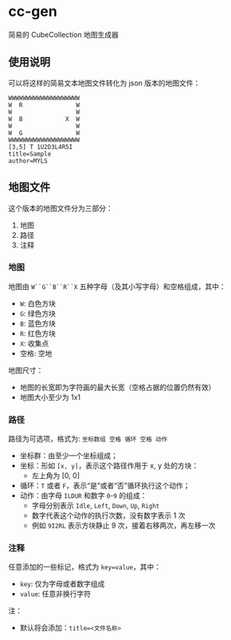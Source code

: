 # cc-gen

简易的 CubeCollection 地图生成器

## 使用说明

可以将这样的简易文本地图文件转化为 json 版本的地图文件：

```text
WWWWWWWWWWWWWWWWWWWW
W  R               W
W                  W
W  B            X  W
W                  W
W  G               W
WWWWWWWWWWWWWWWWWWWW
[3,5] T 1U2D3L4R5I
title=Sample
author=MYLS
```

## 地图文件

这个版本的地图文件分为三部分：

1. 地图
2. 路径
3. 注释

### 地图

地图由 `W``G``B``R``X` 五种字母（及其小写字母）和空格组成，其中：

- `W`: 白色方块
- `G`: 绿色方块
- `B`: 蓝色方块
- `R`: 红色方块
- `X`: 收集点
- 空格: 空地

地图尺寸：

- 地图的长宽即为字符画的最大长宽（空格占据的位置仍然有效）
- 地图大小至少为 1x1

### 路径

路径为可选项，格式为: `坐标数组 空格 循环 空格 动作`

- 坐标群：由至少一个坐标组成；
- 坐标：形如 `[x, y]`，表示这个路径作用于 x, y 处的方块：
  - 左上角为 [0, 0]
- 循环：`T` 或者 `F`，表示“是”或者“否”循环执行这个动作；
- 动作：由字母 `ILDUR` 和数字 `0`-`9` 的组成：
  - 字母分别表示 `Idle`, `Left`, `Down`, `Up`, `Right`
  - 数字代表这个动作的执行次数，没有数字表示 1 次
  - 例如 `9I2RL` 表示方块静止 9 次，接着右移两次，再左移一次

### 注释

任意添加的一些标记，格式为 `key=value`，其中：

- `key`: 仅为字母或者数字组成
- `value`: 任意非换行字符

注：

- 默认将会添加：`title=<文件名称>`
